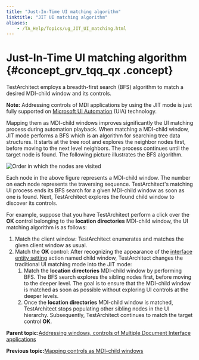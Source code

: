 ```yaml
--- 
title: "Just-In-Time UI matching algorithm"
linktitle: "JIT UI matching algorithm"
aliases: 
    - /TA_Help/Topics/ug_JIT_UI_matching.html
---
```

# Just-In-Time UI matching algorithm {#concept_grv_tqq_qx .concept}

TestArchitect employs a breadth-first search \(BFS\) algorithm to match a desired MDI-child window and its controls.

**Note:** Addressing controls of MDI applications by using the JIT mode is just fully supported on [Microsoft UI Automation](../../TA_Automation/Topics/aut_Using_UIA.html) \(UIA\) technology.

Mapping them as MDI-child windows improves significantly the UI matching process during automation playback. When matching a MDI-child window, JIT mode performs a BFS which is an algorithm for searching tree data structures. It starts at the tree root and explores the neighbor nodes first, before moving to the next level neighbors. The process continues until the target node is found. The following picture illustrates the BFS algorithm.

![](../Images/ug_BFS.png "Order in which the nodes are visited")

Each node in the above figure represents a MDI-child window. The number on each node represents the traversing sequence. TestArchitect's matching UI process ends its BFS search for a given MDI-child window as soon as one is found. Next, TestArchitect explores the found child window to discover its controls.

For example, suppose that you have TestArchitect perform a click over the **OK** control belonging to the **location directories** MDI-child window, the UI matching algorithm is as follows:

1.  Match the client window: TestArchitect enumerates and matches the given client window as usual.
2.  Match the **OK** control: After recognizing the appearance of the [interface entity setting](../../TA_Automation/Topics/bia_interface_entity_setting.html) action named child window, TestArchitect changes the traditional UI matching mode into the JIT mode:
    1.  Match the **location directories** MDI-child window by performing BFS. The BFS search explores the sibling nodes first, before moving to the deeper level. The goal is to ensure that the MDI-child window is matched as soon as possible without exploring UI controls at the deeper levels.
    2.  Once the **location directories** MDI-child window is matched, TestArchitect stops populating other sibling nodes in the UI hierarchy. Subsequently, TestArchitect continues to match the target control **OK**.

**Parent topic:**[Addressing windows, controls of Multiple Document Interface applications](../../TA_Help/Topics/ug_MDI.html)

**Previous topic:**[Mapping controls as MDI-child windows](../../TA_Help/Topics/ug_mapping_controls_child_windows.html)

